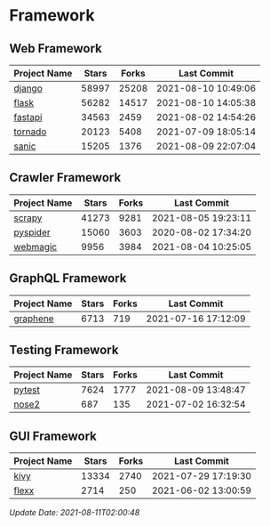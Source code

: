# Framework

## Web Framework
| Project Name | Stars | Forks | Last Commit |
| ------------ | ----- | ----- | ----------- |
| [django](https://github.com/django/django) | 58997 | 25208 | 2021-08-10 10:49:06 |
| [flask](https://github.com/pallets/flask) | 56282 | 14517 | 2021-08-10 14:05:38 |
| [fastapi](https://github.com/tiangolo/fastapi) | 34563 | 2459 | 2021-08-02 14:54:26 |
| [tornado](https://github.com/tornadoweb/tornado) | 20123 | 5408 | 2021-07-09 18:05:14 |
| [sanic](https://github.com/sanic-org/sanic) | 15205 | 1376 | 2021-08-09 22:07:04 |

## Crawler Framework
| Project Name | Stars | Forks | Last Commit |
| ------------ | ----- | ----- | ----------- |
| [scrapy](https://github.com/scrapy/scrapy) | 41273 | 9281 | 2021-08-05 19:23:11 |
| [pyspider](https://github.com/binux/pyspider) | 15060 | 3603 | 2020-08-02 17:34:20 |
| [webmagic](https://github.com/code4craft/webmagic) | 9956 | 3984 | 2021-08-04 10:25:05 |

## GraphQL Framework
| Project Name | Stars | Forks | Last Commit |
| ------------ | ----- | ----- | ----------- |
| [graphene](https://github.com/graphql-python/graphene) | 6713 | 719 | 2021-07-16 17:12:09 |

## Testing Framework
| Project Name | Stars | Forks | Last Commit |
| ------------ | ----- | ----- | ----------- |
| [pytest](https://github.com/pytest-dev/pytest) | 7624 | 1777 | 2021-08-09 13:48:47 |
| [nose2](https://github.com/nose-devs/nose2) | 687 | 135 | 2021-07-02 16:32:54 |

## GUI Framework
| Project Name | Stars | Forks | Last Commit |
| ------------ | ----- | ----- | ----------- |
| [kivy](https://github.com/kivy/kivy) | 13334 | 2740 | 2021-07-29 17:19:30 |
| [flexx](https://github.com/flexxui/flexx) | 2714 | 250 | 2021-06-02 13:00:59 |

*Update Date: 2021-08-11T02:00:48*